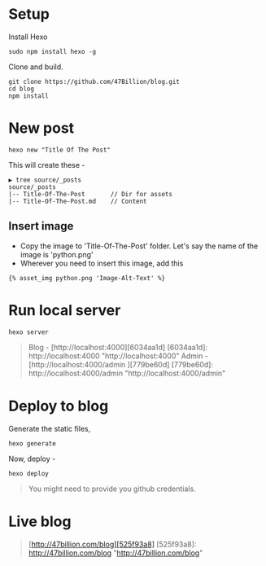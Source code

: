 # Setup

Install Hexo

```
sudo npm install hexo -g
```

Clone and build.

```
git clone https://github.com/47Billion/blog.git
cd blog
npm install
```

# New post

```
hexo new "Title Of The Post"
```
This will create these -

```
▶ tree source/_posts
source/_posts
|-- Title-Of-The-Post       // Dir for assets
|-- Title-Of-The-Post.md    // Content
```

## Insert image

- Copy the image to 'Title-Of-The-Post' folder. Let's say the name of the image is 'python.png'
- Wherever you need to insert this image, add this
```
{% asset_img python.png 'Image-Alt-Text' %}
```

# Run local server

```
hexo server
```

> Blog - [http://localhost:4000][6034aa1d]
[6034aa1d]: http://localhost:4000 "http://localhost:4000"
Admin - [http://localhost:4000/admin
][779be60d]
[779be60d]: http://localhost:4000/admin "http://localhost:4000/admin"


# Deploy to blog

Generate the static files,
```
hexo generate
```
Now, deploy -
```
hexo deploy
```

> You might need to provide you github credentials.

# Live blog

> [http://47billion.com/blog][525f93a8]
[525f93a8]: http://47billion.com/blog "http://47billion.com/blog"
